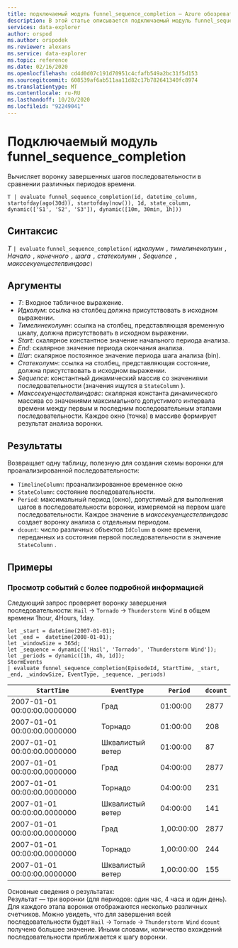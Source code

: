 ```yaml
---
title: подключаемый модуль funnel_sequence_completion — Azure обозреватель данных
description: В этой статье описывается подключаемый модуль funnel_sequence_completion в Azure обозреватель данных.
services: data-explorer
author: orspod
ms.author: orspodek
ms.reviewer: alexans
ms.service: data-explorer
ms.topic: reference
ms.date: 02/16/2020
ms.openlocfilehash: cd4d0d07c191d70951c4cfafb549a2bc31f5d153
ms.sourcegitcommit: 608539af6ab511aa11d82c17b782641340fc8974
ms.translationtype: MT
ms.contentlocale: ru-RU
ms.lasthandoff: 10/20/2020
ms.locfileid: "92249041"
---
```

# <a name="funnel_sequence_completion-plugin"></a>Подключаемый модуль funnel_sequence_completion

Вычисляет воронку завершенных шагов последовательности в сравнении различных периодов времени.

```kusto
T | evaluate funnel_sequence_completion(id, datetime_column, startofday(ago(30d)), startofday(now()), 1d, state_column, dynamic(['S1', 'S2', 'S3']), dynamic([10m, 30min, 1h]))
```

## <a name="syntax"></a>Синтаксис

*T* `| evaluate` `funnel_sequence_completion(` *идколумн* `,` *тимелинеколумн* `,` *Начало* `,` *конечного* `,` *шага* `,` *статеколумн* `,` *Sequence* `,` *макссекуенцестепвиндовс*`)`

## <a name="arguments"></a>Аргументы

* *T*: Входное табличное выражение.
* *Идколум*: ссылка на столбец должна присутствовать в исходном выражении.
* *Тимелинеколумн*: ссылка на столбец, представляющая временную шкалу, должна присутствовать в исходном выражении.
* *Start*: скалярное константное значение начального периода анализа.
* *End*: скалярное значение периода окончания анализа.
* *Шаг*: скалярное постоянное значение периода шага анализа (bin).
* *Статеколумн*: ссылка на столбец, представляющая состояние, должна присутствовать в исходном выражении.
* *Sequence*: константный динамический массив со значениями последовательности (значения ищутся в `StateColumn` ).
* *Макссекуенцестепвиндовс*: скалярная константа динамического массива со значениями максимального допустимого интервала времени между первым и последним последовательным этапами последовательности. Каждое окно (точка) в массиве формирует результат анализа воронки.

## <a name="returns"></a>Результаты

Возвращает одну таблицу, полезную для создания схемы воронки для проанализированной последовательности:

* `TimelineColumn`: проанализированное временное окно
* `StateColumn`: состояние последовательности.
* `Period`: максимальный период (окно), допустимый для выполнения шагов в последовательности воронки, измеряемой на первом шаге последовательности. Каждое значение в *макссекуенцестепвиндовс* создает воронку анализа с отдельным периодом. 
* `dcount`: число различных объектов `IdColumn` в окне времени, переданных из состояния первой последовательности в значение `StateColumn` .

## <a name="examples"></a>Примеры

### <a name="exploring-storm-events"></a>Просмотр событий с более подробной информацией 

Следующий запрос проверяет воронку завершения последовательности: `Hail`  ->  `Tornado`  ->  `Thunderstorm Wind` в общем времени 1hour, 4Hours, 1day. 

<!-- csl: https://help.kusto.windows.net:443/Samples -->
```kusto
let _start = datetime(2007-01-01);
let _end =  datetime(2008-01-01);
let _windowSize = 365d;
let _sequence = dynamic(['Hail', 'Tornado', 'Thunderstorm Wind']);
let _periods = dynamic([1h, 4h, 1d]);
StormEvents
| evaluate funnel_sequence_completion(EpisodeId, StartTime, _start, _end, _windowSize, EventType, _sequence, _periods) 
```

|`StartTime`|`EventType`|`Period`|`dcount`|
|---|---|---|---|
|2007-01-01 00:00:00.0000000|Град|01:00:00|2877|
|2007-01-01 00:00:00.0000000|Торнадо|01:00:00|208|
|2007-01-01 00:00:00.0000000|Шквалистый ветер|01:00:00|87|
|2007-01-01 00:00:00.0000000|Град|04:00:00|2877|
|2007-01-01 00:00:00.0000000|Торнадо|04:00:00|231|
|2007-01-01 00:00:00.0000000|Шквалистый ветер|04:00:00|141|
|2007-01-01 00:00:00.0000000|Град|1,00:00:00|2877|
|2007-01-01 00:00:00.0000000|Торнадо|1,00:00:00|244|
|2007-01-01 00:00:00.0000000|Шквалистый ветер|1,00:00:00|155|

Основные сведения о результатах:  
Результат — три воронки (для периодов: один час, 4 часа и один день). Для каждого этапа воронки отображаются несколько различных счетчиков. Можно увидеть, что для завершения всей последовательности будет `Hail`  ->  `Tornado`  ->  `Thunderstorm Wind` `dcount` получено большее значение. Иными словами, количество вхождений последовательности приближается к шагу воронки.
